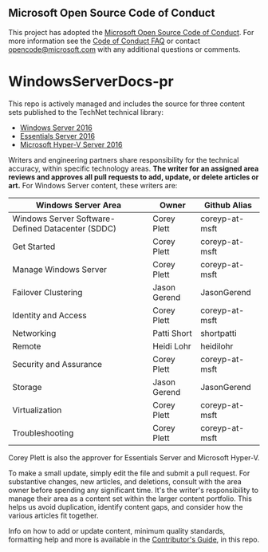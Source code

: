## Microsoft Open Source Code of Conduct

This project has adopted the [Microsoft Open Source Code of Conduct](https://opensource.microsoft.com/codeofconduct/).
For more information see the [Code of Conduct FAQ](https://opensource.microsoft.com/codeofconduct/faq/) or contact [opencode@microsoft.com](mailto:opencode@microsoft.com) with any additional questions or comments.

# WindowsServerDocs-pr

This repo is actively managed and includes the source for three content sets published to the TechNet technical library:

-  [Windows Server 2016](https://technet.microsoft.com/windows-server-docs/get-started/windows-server-2016)
-  [Essentials Server 2016](https://docs.microsoft.com/en-us/windows-server-essentials/get-started/what-s-new)
-  [Microsoft Hyper-V Server 2016](https://docs.microsoft.com/en-us/windows-server/virtualization/hyper-v/hyper-v-server-2016)

Writers and engineering partners share responsibility for the technical accuracy, within specific technology areas. **The writer for an assigned area reviews and approves all pull requests to add, update, or delete articles or art.** For Windows Server content, these writers are: 

Windows Server Area|Owner|Github Alias
---|---|---
Windows Server Software-Defined Datacenter (SDDC) |Corey Plett|coreyp-at-msft
Get Started |Corey Plett|coreyp-at-msft
Manage Windows Server |Corey Plett|coreyp-at-msft
Failover Clustering |Jason Gerend|JasonGerend
Identity and Access |Corey Plett|coreyp-at-msft
Networking |Patti Short | shortpatti
Remote  |Heidi Lohr|heidilohr
Security and Assurance |Corey Plett|coreyp-at-msft
Storage |Jason Gerend|JasonGerend
Virtualization |Corey Plett|coreyp-at-msft
Troubleshooting |Corey Plett|coreyp-at-msft

Corey Plett is also the approver for Essentials Server and Microsoft Hyper-V.

To make a small update, simply edit the file and submit a pull request. For substantive changes, new articles, and deletions, consult with the area owner before spending any significant time. It's the writer's responsibility to manage their area as a content set within the larger content portfolio. This helps us avoid duplication, identify content gaps, and consider how the various articles fit together.

Info on how to add or update content, minimum quality standards, formatting help and more is available in the [Contributor's Guide](./Contributor-guide/Contributor-index.md), in this repo.

